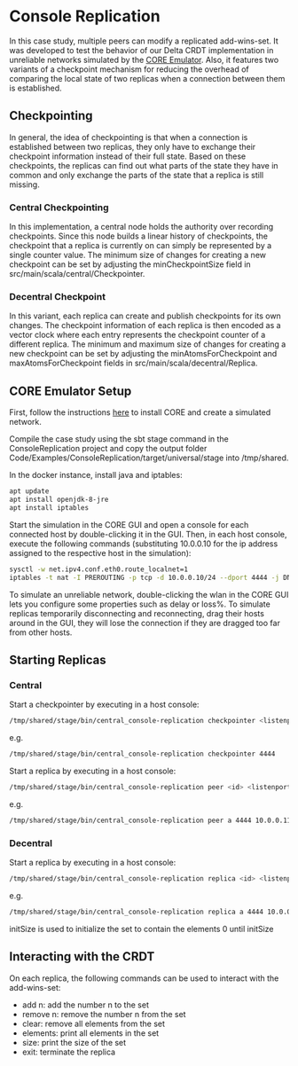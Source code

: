 # Console Replication

In this case study, multiple peers can modify a replicated add-wins-set. It was developed to test the behavior of our Delta CRDT implementation in unreliable networks simulated by the [CORE Emulator](http://coreemu.github.io/core/). Also, it features two variants of a checkpoint mechanism for reducing the overhead of comparing the local state of two replicas when a connection between them is established.

## Checkpointing

In general, the idea of checkpointing is that when a connection is established between two replicas, they only have to exchange their checkpoint information instead of their full state. Based on these checkpoints, the replicas can find out what parts of the state they have in common and only exchange the parts of the state that a replica is still missing.

### Central Checkpointing

In this implementation, a central node holds the authority over recording checkpoints. Since this node builds a linear history of checkpoints, the checkpoint that a replica is currently on can simply be represented by a single counter value. The minimum size of changes for creating a new checkpoint can be set by adjusting the minCheckpointSize field in src/main/scala/central/Checkpointer.

### Decentral Checkpoint

In this variant, each replica can create and publish checkpoints for its own changes. The checkpoint information of each replica is then encoded as a vector clock where each entry represents the checkpoint counter of a different replica. The minimum and maximum size of changes for creating a new checkpoint can be set by adjusting the minAtomsForCheckpoint and maxAtomsForCheckpoint fields in src/main/scala/decentral/Replica.

## CORE Emulator Setup

First, follow the instructions [here](https://github.com/dtn7/dtn7-rs/blob/master/doc/getting-started.md) to install CORE and create a simulated network.

Compile the case study using the sbt stage command in the ConsoleReplication project and copy the output folder Code/Examples/ConsoleReplication/target/universal/stage into /tmp/shared.

In the docker instance, install java and iptables:

```bash
apt update
apt install openjdk-8-jre
apt install iptables
```

Start the simulation in the CORE GUI and open a console for each connected host by double-clicking it in the GUI. Then, in each host console, execute the following commands (substituting 10.0.0.10 for the ip address assigned to the respective host in the simulation):

```bash
sysctl -w net.ipv4.conf.eth0.route_localnet=1
iptables -t nat -I PREROUTING -p tcp -d 10.0.0.10/24 --dport 4444 -j DNAT --to-destination 127.0.0.1:4444
```

To simulate an unreliable network, double-clicking the wlan in the CORE GUI lets you configure some properties such as delay or loss%. To simulate replicas temporarily disconnecting and reconnecting, drag their hosts around in the GUI, they will lose the connection if they are dragged too far from other hosts.

## Starting Replicas

### Central

Start a checkpointer by executing in a host console:

```bash
/tmp/shared/stage/bin/central_console-replication checkpointer <listenport>
```

e.g.

```bash
/tmp/shared/stage/bin/central_console-replication checkpointer 4444
```

Start a replica by executing in a host console:

```bash
/tmp/shared/stage/bin/central_console-replication peer <id> <listenport> <connectTo>
```

e.g.

```bash
/tmp/shared/stage/bin/central_console-replication peer a 4444 10.0.0.11:4444 10.0.0.12:4444
```

### Decentral

Start a replica by executing in a host console:

```bash
/tmp/shared/stage/bin/central_console-replication replica <id> <listenport> <connectTo> <initSize>
```

e.g.

```bash
/tmp/shared/stage/bin/central_console-replication replica a 4444 10.0.0.10:4444 1000
```

initSize is used to initialize the set to contain the elements 0 until initSize

## Interacting with the CRDT

On each replica, the following commands can be used to interact with the add-wins-set:

* add n: add the number n to the set
* remove n: remove the number n from the set
* clear: remove all elements from the set
* elements: print all elements in the set
* size: print the size of the set
* exit: terminate the replica
